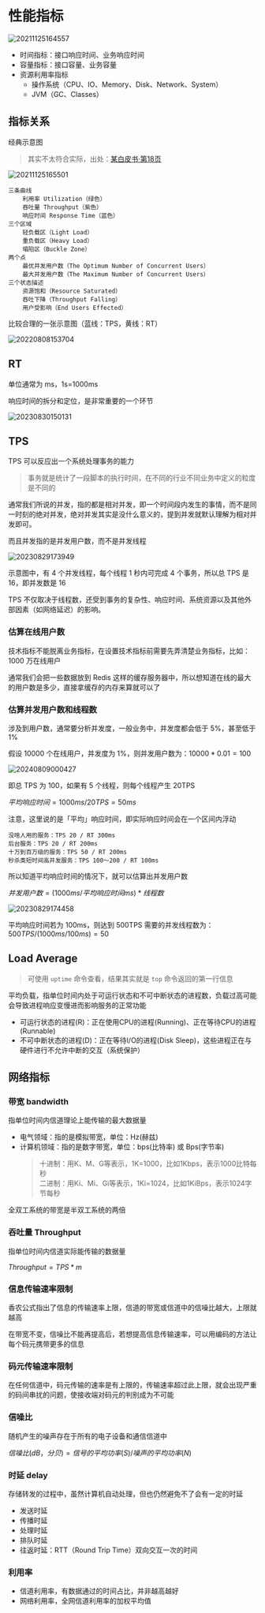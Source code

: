 # 性能指标

![20211125164557](http://image.zuoright.com/20211125164557.png)

- 时间指标：接口响应时间、业务响应时间
- 容量指标：接口容量、业务容量
- 资源利用率指标
    - 操作系统（CPU、IO、Memory、Disk、Network、System）
    - JVM（GC、Classes）

## 指标关系

经典示意图

> 其实不太符合实际，出处：[某白皮书·第18页](http://hosteddocs.ittoolbox.com/questnolg22106java.pdf)

![20211125165501](http://image.zuoright.com/20211125165501.png)

```text
三条曲线
    利用率 Utilization（绿色）
    吞吐量 Throughput（紫色）
    响应时间 Response Time（蓝色）
三个区域
    轻负载区（Light Load）
    重负载区（Heavy Load）
    塌陷区（Buckle Zone）
两个点
    最优并发用户数（The Optimum Number of Concurrent Users）
    最大并发用户数（The Maximum Number of Concurrent Users）
三个状态描述
    资源饱和（Resource Saturated）
    吞吐下降（Throughput Falling）
    用户受影响（End Users Effected）
```

比较合理的一张示意图（蓝线：TPS，黄线：RT）

![20220808153704](http://image.zuoright.com/20220808153704.png)

## RT

单位通常为 ms，1s=1000ms

响应时间的拆分和定位，是非常重要的一个环节

![20230830150131](https://image.zuoright.com/20230830150131.png)

## TPS

TPS 可以反应出一个系统处理事务的能力

> 事务就是统计了一段脚本的执行时间，在不同的行业不同业务中定义的粒度是不同的

通常我们所说的并发，指的都是相对并发，即一个时间段内发生的事情，而不是同一时刻的绝对并发，绝对并发其实是没什么意义的，提到并发就默认理解为相对并发即可。

而且并发指的是并发用户数，而不是并发线程

![20230829173949](https://image.zuoright.com/20230829173949.png)

示意图中，有 4 个并发线程，每个线程 1 秒内可完成 4 个事务，所以总 TPS 是 16，即并发数是 16

TPS 不仅取决于线程数，还受到事务的复杂性、响应时间、系统资源以及其他外部因素（如网络延迟）的影响。

### 估算在线用户数

技术指标不能脱离业务指标，在设置技术指标前需要先弄清楚业务指标，比如：1000 万在线用户

通常我们会把一些数据放到 Redis 这样的缓存服务器中，所以想知道在线的最大的用户数是多少，直接拿缓存的内存来算就可以了

### 估算并发用户数和线程数

涉及到用户数，通常要分析并发度，一般业务中，并发度都会低于 5%，甚至低于 1%

假设 10000 个在线用户，并发度为 1%，则并发用户数为：$10000 * 0.01 = 100$

![20240809000427](https://image.zuoright.com/20240809000427.png)

即总 TPS 为 100，如果有 5 个线程，则每个线程产生 20TPS

$平均响应时间 = 1000ms / 20TPS = 50ms$

注意，这里说的是「平均」响应时间，即实际响应时间会在一个区间内浮动

```text
没啥人用的服务：TPS 20 / RT 300ms
后台服务：TPS 20 / RT 200ms
十万到百万级的服务：TPS 50 / RT 200ms
秒杀类短时间高并发服务：TPS 100～200 / RT 100ms
```

所以知道平均响应时间的情况下，就可以估算出并发用户数

$并发用户数 = (1000ms/平均响应时间ms) * 线程数$

![20230829174458](https://image.zuoright.com/20230829174458.png)

平均响应时间若为 100ms，则达到 500TPS 需要的并发线程数为：$500TPS / (1000ms/100ms) = 50$

## Load Average

> 可使用 `uptime` 命令查看，结果其实就是 `top` 命令返回的第一行信息

平均负载，指单位时间内处于可运⾏状态和不可中断状态的进程数，负载过⾼可能会导致进程响应变慢进⽽影响服务的正常功能

- 可运⾏状态的进程(R)：正在使⽤CPU的进程(Running)、正在等待CPU的进程(Runnable)
- 不可中断状态的进程(D)：正在等待I/O的进程(Disk Sleep)，这些进程正在与硬件进⾏不允许中断的交互（系统保护）

## 网络指标

### 带宽 bandwidth

指单位时间内信道理论上能传输的最大数据量

- 电气领域：指的是模拟带宽，单位：Hz(赫兹)
- 计算机领域：指的是数字带宽，单位：bps(比特率) 或 Bps(字节率)
  > 十进制：用K、M、G等表示，1K=1000，比如1Kbps，表示1000比特每秒  
  > 二进制：用Ki、Mi、Gi等表示，1Ki=1024，比如1KiBps，表示1024字节每秒

全双工系统的带宽是半双工系统的两倍

### 吞吐量 Throughput

指单位时间内信道实际能传输的数据量

$Throughput = TPS * m$

### 信息传输速率限制

香农公式指出了信息的传输速率上限，信道的带宽或信道中的信噪比越大，上限就越高

在带宽不变，信噪比不能再提高后，若想提高信息传输速率，可以用编码的方法让每个码元携带更多的信息

### 码元传输速率限制

在任何信道中，码元传输的速率是有上限的，传输速率超过此上限，就会出现严重的码间串扰的问题，使接收端对码元的判别成为不可能

### 信噪比

随机产生的噪声存在于所有的电子设备和通信信道中

$信噪比(dB，分贝) = 信号的平均功率(S) / 噪声的平均功率(N)$

### 时延 delay

存储转发的过程中，虽然计算机自动处理，但也仍然避免不了会有一定的时延

- 发送时延
- 传播时延
- 处理时延
- 排队时延
- 往返时延：RTT（Round Trip Time）双向交互一次的时间

### 利用率

- 信道利用率，有数据通过的时间占比，并非越高越好
- 网络利用率，全网信道利用率的加权平均值
